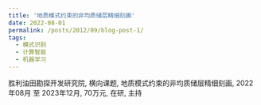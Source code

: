 ```yaml
---
title: '地质模式约束的非均质储层精细刻画'
date: 2022-08-01
permalink: /posts/2012/09/blog-post-1/
tags:
  - 模式识别
  - 计算智能
  - 机器学习
---
```


胜利油田勘探开发研究院, 横向课题, 地质模式约束的非均质储层精细刻画, 2022年08月 至 2023年12月, 70万元, 在研, 主持
